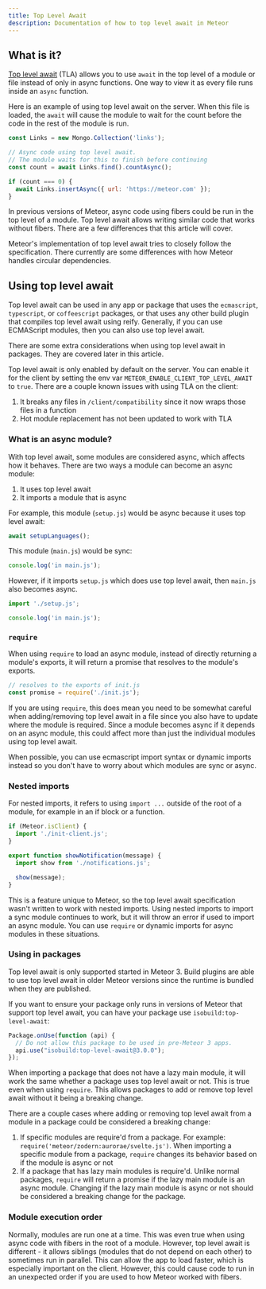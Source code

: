 ```yaml
---
title: Top Level Await
description: Documentation of how to top level await in Meteor
---
```


## What is it?

[Top level await](https://developer.mozilla.org/en-US/docs/Web/JavaScript/Reference/Operators/await#top_level_await) (TLA) allows you to use `await` in the top level of a module or file instead of only in async functions. One way to view it as every file runs inside an `async` function. 

Here is an example of using top level await on the server. When this file is loaded, the `await` will cause the module to wait for the count before the code in the rest of the module is run.

```js
const Links = new Mongo.Collection('links');

// Async code using top level await.
// The module waits for this to finish before continuing
const count = await Links.find().countAsync();

if (count === 0) {
  await Links.insertAsync({ url: 'https://meteor.com' });
}
```

In previous versions of Meteor, async code using fibers could be run in the top level of a module. Top level await allows writing similar code that works without fibers. There are a few differences that this article will cover.

Meteor's implementation of top level await tries to closely follow the specification. There currently are some differences with how Meteor handles circular dependencies.

## Using top level await

Top level await can be used in any app or package that uses the `ecmascript`, `typescript`, or `coffeescript` packages, or that uses any other build plugin that compiles top level await using reify.
Generally, if you can use ECMAScript modules, then you can also use top level await.

There are some extra considerations when using top level await in packages. They are covered later in this article.

Top level await is only enabled by default on the server. You can enable it for the client by setting the env var `METEOR_ENABLE_CLIENT_TOP_LEVEL_AWAIT` to `true`. There are a couple known issues with using TLA on the client:

1. It breaks any files in `/client/compatibility` since it now wraps those files in a function
2. Hot module replacement has not been updated to work with TLA

### What is an async module?

With top level await, some modules are considered async, which affects how it behaves. There are two ways a module can become an async module:
1. It uses top level await
2. It imports a module that is async

For example, this module (`setup.js`) would be async because it uses top level await:

```js
await setupLanguages();
```

This module (`main.js`) would be sync:

```js
console.log('in main.js');
```

However, if it imports `setup.js` which does use top level await, then `main.js` also becomes async.

```js
import './setup.js';

console.log('in main.js');
```

### `require`

When using `require` to load an async module, instead of directly returning a module's exports, it will return a promise that resolves to the module's exports.

```js
// resolves to the exports of init.js
const promise = require('./init.js');
```

If you are using `require`, this does mean you need to be somewhat careful when adding/removing top level await in a file since you also have to update where the module is required.
Since a module becomes async if it depends on an async module, this could affect more than just the individual modules using top level await.

When possible, you can use ecmascript import syntax or dynamic imports instead so you don't have to worry about which modules are sync or async.

### Nested imports

For nested imports, it refers to using `import ...` outside of the root of a module, for example in an if block or a function.

```js
if (Meteor.isClient) {
  import './init-client.js';
}

export function showNotification(message) {
  import show from './notifications.js';

  show(message);
}
```

 This is a feature unique to Meteor, so the top level await specification wasn't written to work with nested imports. Using nested imports to import a sync module continues to work, but it will throw an error if used to import an async module. You can use `require` or dynamic imports for async modules in these situations.

### Using in packages

Top level await is only supported started in Meteor 3.  Build plugins are able to use top level await in older Meteor versions since the runtime is bundled when they are published.

If you want to ensure your package only runs in versions of Meteor that support top level await, you can have your package use `isobuild:top-level-await`:

```js
Package.onUse(function (api) {
  // Do not allow this package to be used in pre-Meteor 3 apps.
  api.use("isobuild:top-level-await@3.0.0");
});
```

When importing a package that does not have a lazy main module, it will work the same whether a package uses top level await or not. This is true even when using `require`. This allows packages to add or remove top level await without it being a breaking change.

There are a couple cases where adding or removing top level await from a module in a package could be considered a breaking change:

1. If specific modules are require'd from a package. For example: `require('meteor/zodern:aurorae/svelte.js')`. When importing a specific module from a package, `require` changes its behavior based on if the module is async or not
2. If a package that has lazy main modules is require'd. Unlike normal packages, `require` will return a promise if the lazy main module is an async module. Changing if the lazy main module is async or not should be considered a breaking change for the package.

### Module execution order

Normally, modules are run one at a time. This was even true when using async code with fibers in the root of a module. However, top level await is different - it allows siblings (modules that do not depend on each other) to sometimes run in parallel. This can allow the app to load faster, which is especially important on the client. However, this could cause code to run in an unexpected order if you are used to how Meteor worked with fibers.
